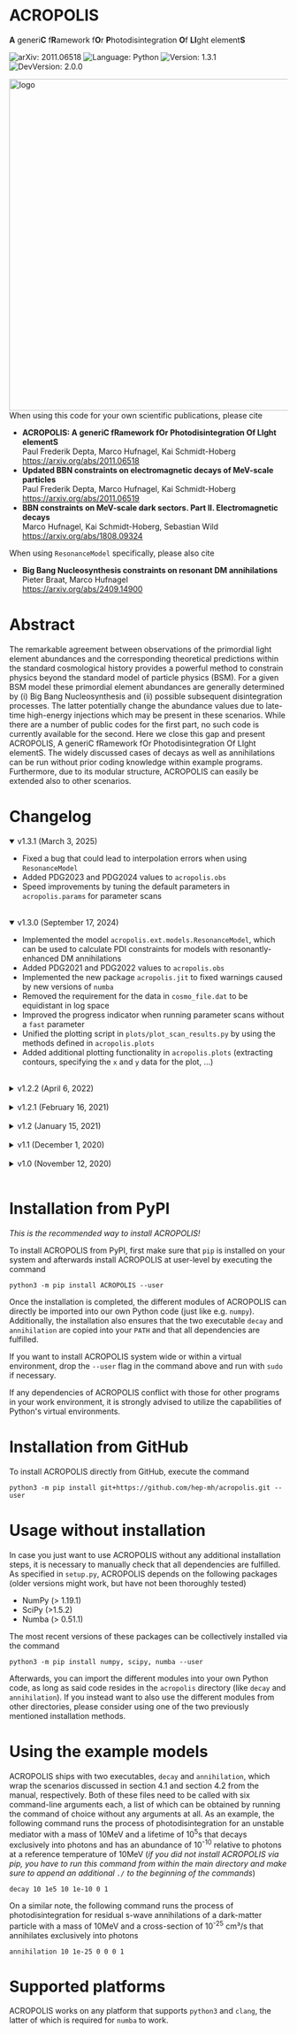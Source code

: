 # ACROPOLIS

**A** generi**C** f**R**amework f**O**r **P**hotodisintegration **O**f **LI**ght element**S**

![arXiv: 2011.06518](https://img.shields.io/badge/arXiv-2011.06518-red.svg?style=flat-square)
![Language: Python](https://img.shields.io/badge/Language-Python-blue.svg?style=flat-square)
![Version: 1.3.1](https://img.shields.io/badge/Current_Version-1.3.1-green.svg?style=flat-square)
![DevVersion: 2.0.0](https://img.shields.io/badge/Current_Dev_Version-2.0.0-orange.svg?style=flat-square)

<img src="https://acropolis.hepforge.org/ACROPOLIS.png" alt="logo" width="600"/><br />
When using this code for your own scientific publications, please cite

- **ACROPOLIS: A generiC fRamework fOr Photodisintegration Of LIght elementS**\
  Paul Frederik Depta, Marco Hufnagel, Kai Schmidt-Hoberg\
  https://arxiv.org/abs/2011.06518
- **Updated BBN constraints on electromagnetic decays of MeV-scale particles**\
  Paul Frederik Depta, Marco Hufnagel, Kai Schmidt-Hoberg\
  https://arxiv.org/abs/2011.06519
- **BBN constraints on MeV-scale dark sectors. Part II. Electromagnetic decays**\
  Marco Hufnagel, Kai Schmidt-Hoberg, Sebastian Wild\
  https://arxiv.org/abs/1808.09324

When using ``ResonanceModel`` specifically, please also cite

- **Big Bang Nucleosynthesis constraints on resonant DM annihilations**\
  Pieter Braat, Marco Hufnagel\
  https://arxiv.org/abs/2409.14900


# Abstract

The remarkable agreement between observations of the primordial light element abundances and the corresponding theoretical predictions within the standard cosmological history provides a powerful method to constrain physics beyond the standard model of particle physics (BSM). For a given BSM model these primordial element abundances are generally determined by (i) Big Bang Nucleosynthesis and (ii) possible subsequent disintegration processes. The latter potentially change the abundance values due to late-time high-energy injections which may be present in these scenarios. While there are a number of public codes for the first part, no such code is currently available for the second. Here we close this gap and present ACROPOLIS, A generiC fRamework fOr Photodisintegration Of LIght elementS. The widely discussed cases of decays as well as annihilations can be run without prior coding knowledge within example programs. Furthermore, due to its modular structure, ACROPOLIS can easily be extended also to other scenarios.

# Changelog

<details open>
<summary>v1.3.1 (March 3, 2025) </summary>

 - Fixed a bug that could lead to interpolation errors when using ``ResonanceModel``
 - Added PDG2023 and PDG2024 values to ``acropolis.obs``
 - Speed improvements by tuning the default parameters in ``acropolis.params`` for parameter scans

</details><br/>

<details open>
<summary>v1.3.0 (September 17, 2024)</summary>

 - Implemented the model ``acropolis.ext.models.ResonanceModel``, which can be used to calculate PDI constraints for models with resonantly-enhanced DM annihilations
 - Added PDG2021 and PDG2022 values to ``acropolis.obs``
 - Implemented the new package ``acropolis.jit`` to fixed warnings caused by new versions of ``numba``
 - Removed the requirement for the data in ``cosmo_file.dat`` to be equidistant in log space
 - Improved the progress indicator when running parameter scans without a ``fast`` parameter
  - Unified the plotting script in ``plots/plot_scan_results.py`` by using the methods defined in ``acropolis.plots``
 - Added additional plotting functionality in ``acropolis.plots`` (extracting contours,  specifying the ``x`` and ``y`` data for the plot, ...)

</details><br />

<details>
<summary>v1.2.2 (April 6, 2022)</summary>

 - Implemented fixes for the issues #10 and #11 on GitHub
 - Made some initial plotting functions available in ``acropolis.plots``, which can be used to easily plot the results of parameter scans
 - Improved the output that is printed to the screen (especially for parameter scans if ``verbose=True``)
 - Updated the neutron lifetime to the PDG 2020 recommended value
 - Included some example files, e.g. for parameter scans, in the directory examples/
 - Included a new c-file ./tools/create_sm_abundance_file.c, which can be used with [``AlterBBN``](https://alterbbn.hepforge.org/) to generate the file ``abundance_file.dat`` for sm.tar.gz
 - Fixed a bug that prohibited running 2d parameter scans without 'fast' parameters
 - Fixed a bug that caused INFO messages to be printed even for ``verbose=False``
</details><br />

<details>
<summary>v1.2.1 (February 16, 2021)</summary>

 - Fixed a bug in ``DecayModel``. Results that have been obtained with older versions can be corrected by multiplying the parameter ``n0a`` with an additional factor ``2.7012``. All results of our papers remain unchanged.
 - Updated the set of initial abundances to the most recent values returned by [``AlterBBN``](https://alterbbn.hepforge.org/) v2.2 (explicitly, we used ``failsafe=12``)
</details><br />

<details>
<summary>v1.2 (January 15, 2021)</summary>

 - Speed improvements when running non-thermal nucleosynthesis (by a factor 7)
 - Modified the directory structure by moving ./data to ./acropolis/data to transform ``ACROPOLIS`` into a proper package, which can be installed via ``python3 -m pip install . --user`` (also putting the executables ``decay`` and ``annihilation`` into your ``PATH``)
 - Added the decay of neutrons and tritium to the calculation
 - For AnnihilationModel, it is now possible to freely choose the dark-matter density parameter (default is 0.12)
</details><br />


<details>
<summary>v1.1 (December 1, 2020)</summary>

 - For the source terms it is now possible to specify arbitrary monochromatic and continuous contributions, meaning that the latter one is no longer limited to only final-state radiation of photons
 - By including additional JIT compilation steps, the runtime without database files was drastically decreased (by approximately a factor 15)
 - The previously mentioned performance improvements also allowed to drop the large database files alltogether, which results in a better user experience (all database files are now part of the git repo and no additional download is required) and a significantly reduced RAM usage (&#x223C;900MB &#x2192; &#x223C;20MB)
 - Fixed a bug, which could lead to NaNs when calculating heavily suppressed spectra with E<sub>0</sub> &#x226B; me<sup>2</sup>/(22T)
 - Added a unified way to print the final abundances in order to declutter the wrapper scripts. This makes it easier to focus on the actual important parts when learning how to use ``ACROPOLIS``
 - Moved from bytecode to simple text files for the remaining database file, as the former leads to unexpected behaviour on some machines
 - Added additional info and warning messages for the user's convenience
</details><br />

<details>
<summary>v1.0 (November 12, 2020)</summary>

 - Initial release
</details><br />

# Installation from PyPI

*This is the recommended way to install ACROPOLIS!*

To install ACROPOLIS from PyPI, first make sure that ``pip`` is installed on your system and afterwards install ACROPOLIS at user-level by executing the command

```
python3 -m pip install ACROPOLIS --user
```

Once the installation is completed, the different modules of ACROPOLIS can directly be imported into our own Python code (just like e.g. ``numpy``). Additionally, the installation also ensures that the two executable ``decay`` and ``annihilation`` are copied into your ``PATH`` and that all dependencies are fulfilled.

If you want to install ACROPOLIS system wide or within a virtual environment, drop the ``--user`` flag in the command above and run with ``sudo`` if necessary.

If any dependencies of ACROPOLIS conflict with those for other programs in your work environment, it is strongly advised to utilize the capabilities of Python's virtual environments.


# Installation from GitHub

To install ACROPOLIS directly from GitHub, execute the command

```
python3 -m pip install git+https://github.com/hep-mh/acropolis.git --user
```

# Usage without installation

In case you just want to use ACROPOLIS without any additional installation steps, it is necessary to manually check that all dependencies are fulfilled. As specified in ``setup.py``, ACROPOLIS depends on the following packages (older versions might work, but have not been thoroughly tested)

 - NumPy (> 1.19.1)
 - SciPy (>1.5.2)
 - Numba (> 0.51.1)

The most recent versions of these packages can be collectively installed via the command

```
python3 -m pip install numpy, scipy, numba --user
```

Afterwards, you can import the different modules into your own Python code, as long as said code resides in the ``acropolis`` directory (like ``decay`` and ``annihilation``). If you instead want to also use the different modules from other directories, please consider using one of the two previously mentioned installation methods.


# Using the example models

ACROPOLIS ships with two executables, ``decay`` and ``annihilation``, which wrap the scenarios discussed in section 4.1 and section 4.2 from the manual, respectively. Both of these files need to be called with six command-line arguments each, a list of which can be obtained by running the command of choice without any arguments at all. As an example, the following command runs the process of photodisintegration for an unstable mediator with a mass of 10MeV and a lifetime of 10<sup>5</sup>s that decays exclusively into photons and has an abundance of 10<sup>-10</sup> relative to photons at a reference temperature of 10MeV (*if you did not install ACROPOLIS via pip, you have to run this command from within the main directory and make sure to append an additional ``./`` to the beginning of the commands*)

```
decay 10 1e5 10 1e-10 0 1
```

On a similar note, the following command runs the process of photodisintegration for residual s-wave annihilations of a dark-matter particle with a mass of 10MeV and a cross-section of 10<sup>-25</sup> cm³/s that annihilates exclusively into photons

```
annihilation 10 1e-25 0 0 0 1
```

# Supported platforms

ACROPOLIS works on any platform that supports ``python3`` and ``clang``, the latter of which is required for ``numba`` to work.
